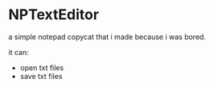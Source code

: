# NPTextEditor
a simple notepad copycat that i made because i was bored.

it can:
- open txt files
- save txt files
